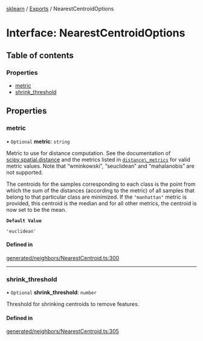[sklearn](../readme.md) / [Exports](../modules.md) / NearestCentroidOptions

# Interface: NearestCentroidOptions

## Table of contents

### Properties

- [metric](NearestCentroidOptions.md#metric)
- [shrink\_threshold](NearestCentroidOptions.md#shrink_threshold)

## Properties

### metric

• `Optional` **metric**: `string`

Metric to use for distance computation. See the documentation of [scipy.spatial.distance](https://docs.scipy.org/doc/scipy/reference/spatial.distance.html) and the metrics listed in [`distance\_metrics`](sklearn.metrics.pairwise.distance_metrics.html#sklearn.metrics.pairwise.distance_metrics "sklearn.metrics.pairwise.distance_metrics") for valid metric values. Note that “wminkowski”, “seuclidean” and “mahalanobis” are not supported.

The centroids for the samples corresponding to each class is the point from which the sum of the distances (according to the metric) of all samples that belong to that particular class are minimized. If the `"manhattan"` metric is provided, this centroid is the median and for all other metrics, the centroid is now set to be the mean.

**`Default Value`**

`'euclidean'`

#### Defined in

[generated/neighbors/NearestCentroid.ts:300](https://github.com/transitive-bullshit/scikit-learn-ts/blob/367336a/packages/sklearn/src/generated/neighbors/NearestCentroid.ts#L300)

___

### shrink\_threshold

• `Optional` **shrink\_threshold**: `number`

Threshold for shrinking centroids to remove features.

#### Defined in

[generated/neighbors/NearestCentroid.ts:305](https://github.com/transitive-bullshit/scikit-learn-ts/blob/367336a/packages/sklearn/src/generated/neighbors/NearestCentroid.ts#L305)

